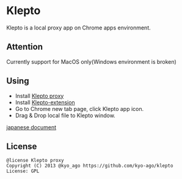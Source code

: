 Klepto
=======

Klepto is a local proxy app on Chrome apps environment.

Attention
-------

Currently support for MacOS only(Windows environment is broken)

Using
-------

 * Install [Klepto proxy](https://chrome.google.com/webstore/detail/klepto-proxy/ldjiglaablmjadhcnmocnccmocibmokp)
 * Install [Klepto-extension](https://chrome.google.com/webstore/detail/klepto-extension/emkledinokolepadojgcekkigimhockg)
 * Go to Chrome new tab page, click Klepto app icon.
 * Drag & Drop local file to Klepto window.

[japanese document](http://kyo-ago.github.com/klepto/)

License
-------

	@license Klepto proxy
	Copyright (C) 2013 @kyo_ago https://github.com/kyo-ago/klepto
	License: GPL
